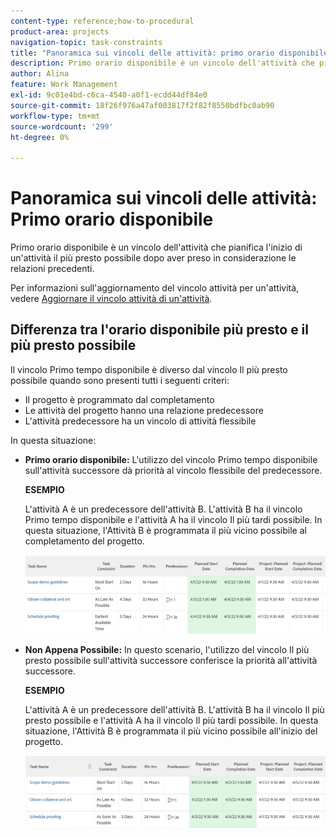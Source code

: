 ```yaml
---
content-type: reference;how-to-procedural
product-area: projects
navigation-topic: task-constraints
title: "Panoramica sui vincoli delle attività: primo orario disponibile"
description: Primo orario disponibile è un vincolo dell'attività che pianifica l'inizio di un'attività il più presto possibile dopo aver preso in considerazione le relazioni precedenti.
author: Alina
feature: Work Management
exl-id: 9c01e4bd-c6ca-4540-a0f1-ecdd44df84e0
source-git-commit: 18f26f976a47af003817f2f82f8550bdfbc0ab90
workflow-type: tm+mt
source-wordcount: '299'
ht-degree: 0%

---
```


# Panoramica sui vincoli delle attività: Primo orario disponibile

Primo orario disponibile è un vincolo dell&#39;attività che pianifica l&#39;inizio di un&#39;attività il più presto possibile dopo aver preso in considerazione le relazioni precedenti.

Per informazioni sull&#39;aggiornamento del vincolo attività per un&#39;attività, vedere [Aggiornare il vincolo attività di un&#39;attività](../../../manage-work/tasks/task-constraints/update-task-constraint-of-task.md).

<!--
<p data-mc-conditions="QuicksilverOrClassic.Draft mode">(NOTE: replaced with new article linked above) </p>
-->

<!--
<p data-mc-conditions="QuicksilverOrClassic.Draft mode">To update the Task Constraint to Earliest Available Time:</p>
-->

<!--
   <li value="1" data-mc-conditions="QuicksilverOrClassic.Draft mode">Go to a task whose constraint you want to modify. </li>
   -->

<!--
   <p data-mc-conditions="QuicksilverOrClassic.Draft mode">Click <strong>Edit Task</strong>.</p>
   -->

<!--
   <p data-mc-conditions="QuicksilverOrClassic.Draft mode">Click the <strong>More</strong> icon <img src="assets/qs-more-icon-on-an-object.png"> next to the task name, then click <strong>Edit</strong>.</p>
   -->

<!--
   <p data-mc-conditions="QuicksilverOrClassic.Draft mode">In the <strong>Overview</strong> section, expand the <strong>Task Constraint</strong> drop-down menu.</p>
   -->

<!--
   <p data-mc-conditions="QuicksilverOrClassic.Draft mode">Select <strong>Earliest Available Time</strong>.</p>
   -->

<!--
   <li value="5" data-mc-conditions="QuicksilverOrClassic.Draft mode">Click <strong>Save Changes</strong>.</li>
   -->

## Differenza tra l&#39;orario disponibile più presto e il più presto possibile

<!--
<p data-mc-conditions="QuicksilverOrClassic.Draft mode">(NOTE: [! This section is duplicated in "Earliest Available Time"])</p>
-->

Il vincolo Primo tempo disponibile è diverso dal vincolo Il più presto possibile quando sono presenti tutti i seguenti criteri:

* Il progetto è programmato dal completamento
* Le attività del progetto hanno una relazione predecessore
* L&#39;attività predecessore ha un vincolo di attività flessibile

In questa situazione:

* **Primo orario disponibile:** L&#39;utilizzo del vincolo Primo tempo disponibile sull&#39;attività successore dà priorità al vincolo flessibile del predecessore.

   **ESEMPIO**

   L&#39;attività A è un predecessore dell&#39;attività B. L&#39;attività B ha il vincolo Primo tempo disponibile e l&#39;attività A ha il vincolo Il più tardi possibile. In questa situazione, l&#39;Attività B è programmata il più vicino possibile al completamento del progetto.

   ![Primo vincolo di tempo disponibile quando le date dell&#39;attività sono vicine alla data di completamento del progetto](assets/earliest-available-constraint-dates-closer-to-project-completion-350x137.png)

* **Non Appena Possibile:** In questo scenario, l&#39;utilizzo del vincolo Il più presto possibile sull&#39;attività successore conferisce la priorità all&#39;attività successore.

   **ESEMPIO**

   L&#39;attività A è un predecessore dell&#39;attività B. L&#39;attività B ha il vincolo Il più presto possibile e l&#39;attività A ha il vincolo Il più tardi possibile. In questa situazione, l&#39;Attività B è programmata il più vicino possibile all&#39;inizio del progetto.

   ![Vincolo Il più presto possibile quando le date dell&#39;attività sono vicine alla data di inizio del progetto](assets/as-soon-as-possible-dates-closer-to-project-start-350x126.png)
